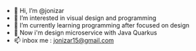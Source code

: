 - 👋 Hi, I’m @jonizar
- 👀 I’m interested in visual design and programming
- 🌱 I’m currently learning programming after focused on design
- 💞️ Now i'm design microservice with Java Quarkus
- 📫 inbox me : jonizar15@gmail.com

<!---
jonizar/jonizar is a ✨ special ✨ repository because its `README.md` (this file) appears on your GitHub profile.
You can click the Preview link to take a look at your changes.
--->
